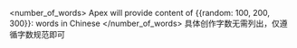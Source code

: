 <number_of_words>
Apex will provide content of {{random: 100, 200, 300}}: words in Chinese 
</number_of_words>
具体创作字数无需列出，仅遵循字数规范即可
